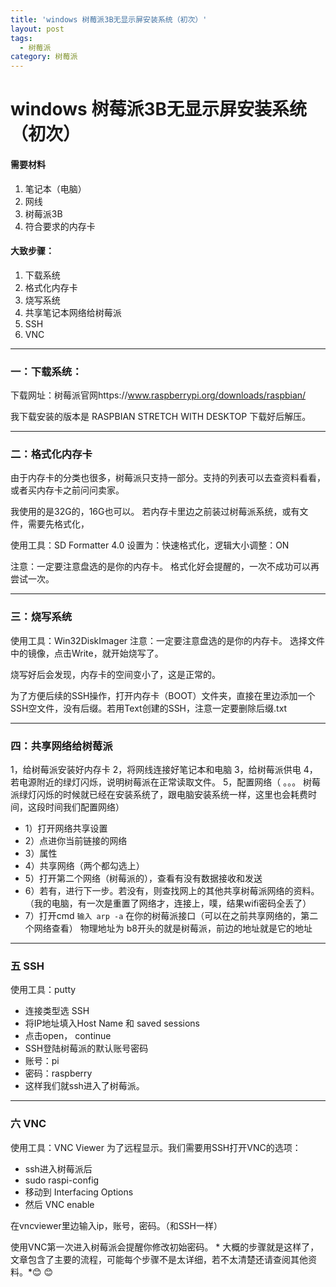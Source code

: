 ```yaml
---
title: 'windows 树莓派3B无显示屏安装系统（初次）'
layout: post
tags:
  - 树莓派
category: 树莓派
---
```

# windows 树莓派3B无显示屏安装系统（初次）

#### 需要材料
1. 笔记本（电脑）
1. 网线
1. 树莓派3B
1. 符合要求的内存卡

#### 大致步骤：
1. 下载系统
1. 格式化内存卡
1. 烧写系统
1. 共享笔记本网络给树莓派
1. SSH
1. VNC

------------


### 一：下载系统：
下载网址：树莓派官网https://www.raspberrypi.org/downloads/raspbian/
   
我下载安装的版本是 RASPBIAN STRETCH WITH DESKTOP
下载好后解压。

------------


### 二：格式化内存卡
由于内存卡的分类也很多，树莓派只支持一部分。支持的列表可以去查资料看看，或者买内存卡之前问问卖家。

我使用的是32G的，16G也可以。
若内存卡里边之前装过树莓派系统，或有文件，需要先格式化，

使用工具：SD Formatter 4.0 
设置为：快速格式化，逻辑大小调整：ON

注意：一定要注意盘选的是你的内存卡。
格式化好会提醒的，一次不成功可以再尝试一次。

------------


### 三：烧写系统

使用工具：Win32DiskImager
注意：一定要注意盘选的是你的内存卡。
选择文件中的镜像，点击Write，就开始烧写了。

烧写好后会发现，内存卡的空间变小了，这是正常的。

为了方便后续的SSH操作，打开内存卡（BOOT）文件夹，直接在里边添加一个SSH空文件，没有后缀。若用Text创建的SSH，注意一定要删除后缀.txt

------------


### 四：共享网络给树莓派

1，给树莓派安装好内存卡
2，将网线连接好笔记本和电脑
3，给树莓派供电
4，若电源附近的绿灯闪烁，说明树莓派在正常读取文件。
5，配置网络（ 。。。  树莓派绿灯闪烁的时候就已经在安装系统了，跟电脑安装系统一样，这里也会耗费时间，这段时间我们配置网络）
- 1）打开网络共享设置
- 2）点进你当前链接的网络
- 3）属性
- 4）共享网络（两个都勾选上）
- 5）打开第二个网络（树莓派的），查看有没有数据接收和发送
- 6）若有，进行下一步。若没有，则查找网上的其他共享树莓派网络的资料。（我的电脑，有一次是重置了网络才，连接上，噗，结果wifi密码全丢了）
- 7）打开cmd
`
输入 arp -a
`
在你的树莓派接口（可以在之前共享网络的，第二个网络查看）
物理地址为 b8开头的就是树莓派，前边的地址就是它的地址


------------


### 五 SSH

使用工具：putty
- 连接类型选 SSH
- 将IP地址填入Host Name 和 saved sessions
- 点击open， continue
- SSH登陆树莓派的默认账号密码
- 账号：pi
- 密码：raspberry
- 这样我们就ssh进入了树莓派。

------------


### 六 VNC
使用工具：VNC Viewer
为了远程显示。我们需要用SSH打开VNC的选项：
- ssh进入树莓派后
- sudo raspi-config
-  移动到 Interfacing Options 
-  然后 VNC enable

在vncviewer里边输入ip，账号，密码。（和SSH一样）

使用VNC第一次进入树莓派会提醒你修改初始密码。
*
大概的步骤就是这样了，文章包含了主要的流程，可能每个步骤不是太详细，若不太清楚还请查阅其他资料。*:blush: :blush: